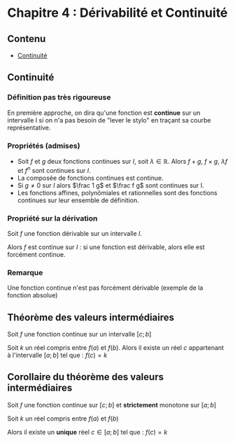 # Chapitre 4 : Dérivabilité et Continuité

## Contenu

- [Continuité](https://janotlelapin.github.io/Ecole/maths/continuite/derivabilite)

## Continuité

### Définition pas très rigoureuse

En première approche, on dira qu'une fonction est **continue** sur un intervalle I si on n'a pas besoin de "lever le stylo" en traçant sa courbe représentative.

### Propriétés (admises)

- Soit $f$ et $g$ deux fonctions continues sur $I$, soit $\lambda \in \mathbb R$. Alors $f+g$, $f \times g$, $\lambda f$ et $f^n$ sont continues sur $I$.
- La composée de fonctions continues est continue.
- Si $g \neq 0$ sur $I$ alors $\frac 1 g$ et $\frac f g$ sont continues sur I.
- Les fonctions affines, polynômiales et rationnelles sont des fonctions continues sur leur ensemble de définition.

### Propriété sur la dérivation

Soit $f$ une fonction dérivable sur un intervalle $I$.

Alors $f$ est continue sur $I$ : si une fonction est dérivable, alors elle est forcément continue.

### Remarque

Une fonction continue n'est pas forcément dérivable (exemple de la fonction absolue)

## Théorème des valeurs intermédiaires

Soit $f$ une fonction continue sur un intervalle $[c;b]$

Soit $k$ un réel compris entre $f(a)$ et $f(b)$. Alors il existe un réel $c$ appartenant à l'intervalle $[a;b]$ tel que : $f(c) = k$

## Corollaire du théorème des valeurs intermédiaires

Soit $f$ une fonction continue sur $[c;b]$ et **strictement** monotone sur $[a;b]$

Soit $k$ un réel compris entre $f(a)$ et $f(b)$

Alors il existe un **unique** réel $c \in [a;b]$ tel que : $f(c) = k$

